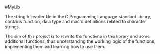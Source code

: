 #MyLib

The string.h header file in the C Programming Language standard library, contains function, data type and macro definitions related to character strings.

The aim of this project is to rewrite the functions in this library and some additional functions, thus understanding the working logic of the functions, implementing
them and learning how to use them.

